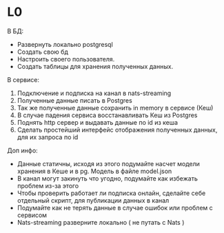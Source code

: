 # L0

В БД:
* Развернуть локально postgresql
* Создать свою бд
* Настроить своего пользователя. 
* Создать таблицы для хранения полученных данных.

В сервисе:
1. Подключение и подписка на канал в nats-streaming
2. Полученные данные писать в Postgres
3. Так же полученные данные сохранить in memory в сервисе (Кеш)
4. В случае падения сервиса восстанавливать Кеш из Postgres
5. Поднять http сервер и выдавать данные по id из кеша
6. Сделать простейший интерфейс отображения полученных данных, для
их запроса по id

Доп инфо:
* Данные статичны, исходя из этого подумайте насчет модели хранения
в Кеше и в pg. Модель в файле model.json
* В канал могут закинуть что угодно, подумайте как избежать проблем
из-за этого
* Чтобы проверить работает ли подписка онлайн, сделайте себе
отдельный скрипт, для публикации данных в канал
* Подумайте как не терять данные в случае ошибок или проблем с
сервисом
* Nats-streaming разверните локально ( не путать с Nats )
